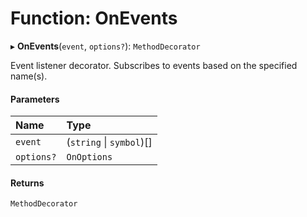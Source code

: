 # Function: OnEvents

▸ **OnEvents**(`event`, `options?`): `MethodDecorator`

Event listener decorator. Subscribes to events based on the specified name(s).

#### Parameters

| Name       | Type                     |
| :--------- | :----------------------- |
| `event`    | (`string` \| `symbol`)[] |
| `options?` | `OnOptions`              |

#### Returns

`MethodDecorator`
